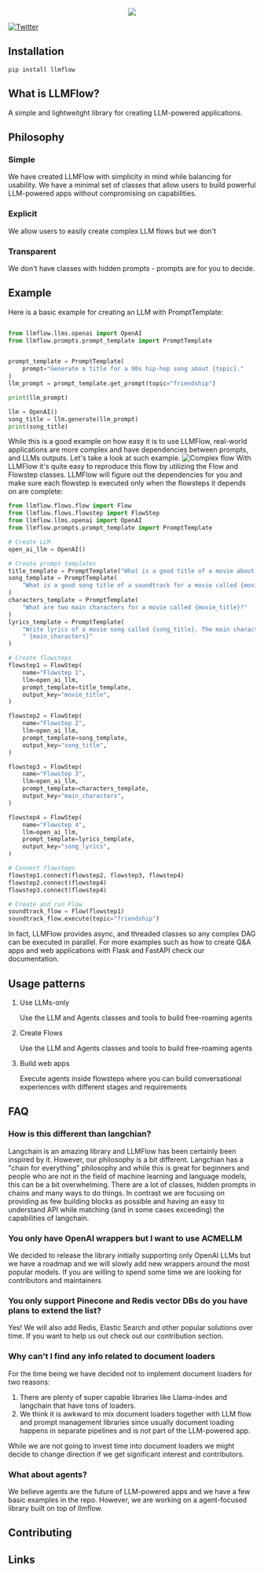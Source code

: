 <p align="center">
  <img src="docs/logo.png" />
</p>

[![Twitter](https://img.shields.io/twitter/follow/LLMFlow?style=social)](https://twitter.com/LLMFlow)

## Installation
```
pip install llmflow
```

## What is LLMFlow?
A simple and lightweitght library for creating LLM-powered applications.

## Philosophy

### Simple
We have created LLMFlow with simplicity in mind while balancing for usability. We have a minimal set of classes that allow users to build powerful LLM-powered apps without compromising on capabilities.

### Explicit
We allow users to easily create complex LLM flows but we don't 

### Transparent
We don't have classes with hidden prompts - prompts are for you to decide.

## Example
Here is a basic example for creating an LLM with PromptTemplate:
```python

from llmflow.llms.openai import OpenAI
from llmflow.prompts.prompt_template import PromptTemplate


prompt_template = PromptTemplate(
    prompt="Generate a title for a 90s hip-hop song about {topic}."
)
llm_prompt = prompt_template.get_prompt(topic="friendship")

print(llm_prompt)

llm = OpenAI()
song_title = llm.generate(llm_prompt)
print(song_title)

```

While this is a good example on how easy it is to use LLMFlow, real-world applications are more complex and have dependencies between prompts, and LLMs outputs. Let's take a look at such example. 
![Complex flow](docs/complex_flow.png)
With LLMFlow it's quite easy to reproduce this flow by utilizing the Flow and Flowstep classes. LLMFlow will figure out the dependencies for you and make sure each flowstep is executed only when the flowsteps it depends on are complete:

```python
from llmflow.flows.flow import Flow
from llmflow.flows.flowstep import FlowStep
from llmflow.llms.openai import OpenAI
from llmflow.prompts.prompt_template import PromptTemplate

# Create LLM
open_ai_llm = OpenAI()

# Create prompt templates
title_template = PromptTemplate("What is a good title of a movie about {topic}?")
song_template = PromptTemplate(
    "What is a good song title of a soundtrack for a movie called {movie_title}?"
)
characters_template = PromptTemplate(
    "What are two main characters for a movie called {movie_title}?"
)
lyrics_template = PromptTemplate(
    "Write lyrics of a movie song called {song_title}. The main characters are"
    " {main_characters}"
)

# Create flowsteps
flowstep1 = FlowStep(
    name="Flowstep 1",
    llm=open_ai_llm,
    prompt_template=title_template,
    output_key="movie_title",
)

flowstep2 = FlowStep(
    name="Flowstep 2",
    llm=open_ai_llm,
    prompt_template=song_template,
    output_key="song_title",
)

flowstep3 = FlowStep(
    name="Flowstep 3",
    llm=open_ai_llm,
    prompt_template=characters_template,
    output_key="main_characters",
)

flowstep4 = FlowStep(
    name="Flowstep 4",
    llm=open_ai_llm,
    prompt_template=lyrics_template,
    output_key="song_lyrics",
)

# Connect flowsteps
flowstep1.connect(flowstep2, flowstep3, flowstep4)
flowstep2.connect(flowstep4)
flowstep3.connect(flowstep4)

# Create and run Flow
soundtrack_flow = Flow(flowstep1)
soundtrack_flow.execute(topic="friendship")

```
In fact, LLMFlow provides async, and threaded classes so any complex DAG can be executed in parallel.
For more examples such as how to create Q&A apps and web applications with Flask and FastAPI check our documentation.

## Usage patterns 
1. Use LLMs-only

    Use the LLM and Agents classes and tools to build free-roaming agents   

2. Create Flows

    Use the LLM and Agents classes and tools to build free-roaming agents

3. Build web apps

    Execute agents inside flowsteps where you can build conversational experiences with different stages and requirements

## FAQ

### How is this different than langchian?
Langchain is an amazing library and LLMFlow has been certainly been inspired by it. However, our philosophy is a bit different. Langchian has a "chain for everything" philosophy and while this is great for beginners and people who are not in the field of machine learning and language models, this can be a bit overwhelming. There are a lot of classes, hidden prompts in chains and many ways to do things. In contrast we are focusing on providing as few building blocks as possible and having an easy to understand API while matching (and in some cases exceeding) the capabilities of langchain.

### You only have OpenAI wrappers but I want to use ACMELLM
We decided to release the library initially supporting only OpenAI LLMs but we have a roadmap and we will slowly add new wrappers around the most popular models. If you are willing to spend some time we are looking for contributors and maintainers

### You only support Pinecone and Redis vector DBs do you have plans to extend the list?
Yes! We will also add Redis, Elastic Search and other popular solutions over time. If you want to help us out check out our contribution section.

### Why can't I find any info related to document loaders
For the time being we have decided not to implement document loaders for two reasons:
1. There are plenty of super capable libraries like Llama-index and langchain that have tons of loaders.
2. We think it is awkward to mix document loaders together with LLM flow and prompt management libraries since usually document loading happens in separate pipelines and is not part of the LLM-powered app.

While we are not going to invest time into document loaders we might decide to change direction if we get significant interest and contributors.

### What about agents?
We believe agents are the future of LLM-powered apps and we have a few basic examples in the repo. However, we are working on a agent-focused library built on top of llmflow.


## Contributing

## Links

